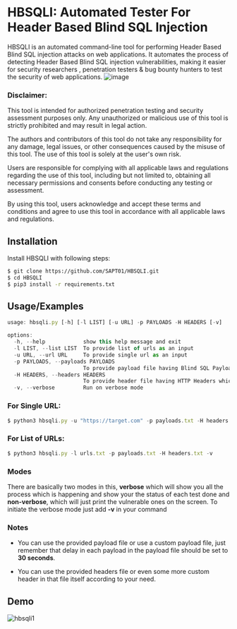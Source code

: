 
# HBSQLI: Automated Tester For Header Based Blind SQL Injection

HBSQLI is an automated command-line tool for performing Header Based Blind SQL injection attacks on web applications. It automates the process of detecting Header Based Blind SQL injection vulnerabilities, making it easier for security researchers , penetration testers & bug bounty hunters to test the security of web applications.
![image](https://www.anonfile.la/a69692)

### Disclaimer:
This tool is intended for authorized penetration testing and security assessment purposes only. Any unauthorized or malicious use of this tool is strictly prohibited and may result in legal action.

The authors and contributors of this tool do not take any responsibility for any damage, legal issues, or other consequences caused by the misuse of this tool. The use of this tool is solely at the user's own risk.

Users are responsible for complying with all applicable laws and regulations regarding the use of this tool, including but not limited to, obtaining all necessary permissions and consents before conducting any testing or assessment.

By using this tool, users acknowledge and accept these terms and conditions and agree to use this tool in accordance with all applicable laws and regulations.
## Installation

Install HBSQLI with following steps:

```bash
$ git clone https://github.com/SAPT01/HBSQLI.git
$ cd HBSQLI
$ pip3 install -r requirements.txt 
```
    
## Usage/Examples

```javascript
usage: hbsqli.py [-h] [-l LIST] [-u URL] -p PAYLOADS -H HEADERS [-v]

options:
  -h, --help            show this help message and exit
  -l LIST, --list LIST  To provide list of urls as an input
  -u URL, --url URL     To provide single url as an input
  -p PAYLOADS, --payloads PAYLOADS
                        To provide payload file having Blind SQL Payloads with delay of 30 sec
  -H HEADERS, --headers HEADERS
                        To provide header file having HTTP Headers which are to be injected
  -v, --verbose         Run on verbose mode

```
### For Single URL:
```javascript
$ python3 hbsqli.py -u "https://target.com" -p payloads.txt -H headers.txt -v
```
### For List of URLs:
```javascript
$ python3 hbsqli.py -l urls.txt -p payloads.txt -H headers.txt -v
```
### Modes
There are basically two modes in this, **verbose** which will show you all the process which is happening and show your the status of each test done and **non-verbose**, which will just print the vulnerable ones on the screen.
To initiate the verbose mode just add **-v** in your command

### Notes
* You can use the provided payload file or use a custom payload file, just remember that delay in each payload in the payload file should be set to **30 seconds**.

* You can use the provided headers file or even some more custom header in that file itself according to your need.
## Demo

![hbsqli1](https://www.anonfile.la/5e1a6d)
